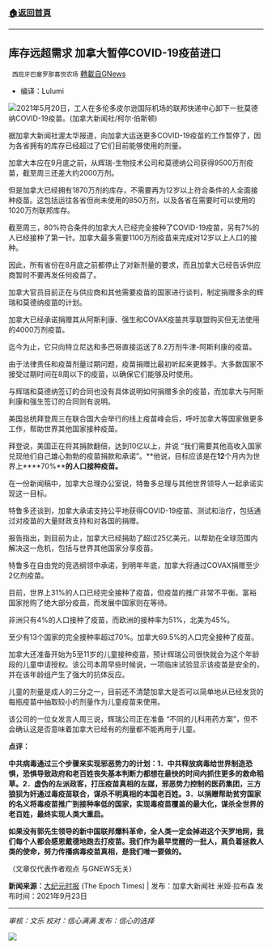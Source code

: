 ###  [:house:返回首頁](https://github.com/ourhimalayas/txt)
---


## 库存远超需求 加拿大暂停COVID-19疫苗进口
` 西班牙巴塞罗那喜悦农场` [轉載自GNews](https://gnews.org/zh-hans/1550586/)

- 编译：Lulumi


![](https://assets.gnews.org/wp-content/uploads/2021/09/unknown-1-22.png)2021年5月20日，工人在多伦多皮尔逊国际机场的联邦快递中心卸下一批莫德纳COVID-19疫苗。(加拿大新闻社/柯尔·伯斯顿)

据加拿大新闻社渥太华报道，向加拿大运送更多COVID-19疫苗的工作暂停了，因为各省拥有的库存已经超过了它们目前能够使用的剂量。

加拿大本应在9月底之前，从辉瑞-生物技术公司和莫德纳公司获得9500万剂疫苗，截至周三还差大约2000万剂。

但是加拿大已经拥有1870万剂的库存，不需要再为12岁以上符合条件的人全面接种疫苗。这包括运往各省但尚未使用的850万剂，以及各省在需要时可以使用的1020万剂联邦库存。

截至周三，80%符合条件的加拿大人已经完全接种了COVID-19疫苗，另有7%的人已经接种了第一针。加拿大最多需要1100万剂疫苗来完成对12岁以上人口的接种。

因此，所有省份在8月底之前都停止了对新剂量的要求，而且加拿大已经告诉供应商暂时不要再发任何疫苗了。

加拿大官员目前正在与供应商和其他需要疫苗的国家进行谈判，制定捐赠多余的辉瑞和莫德纳疫苗的计划。

加拿大已经承诺捐赠其从阿斯利康、强生和COVAX疫苗共享联盟购买但无法使用的4000万剂疫苗。

迄今为止，它只向特立尼达和多巴哥直接运送了8.2万剂牛津-阿斯利康的疫苗。

由于法律责任和疫苗剂量过期问题，疫苗捐赠比最初听起来更棘手。大多数国家不接受过期时间在8周以下的疫苗，以确保它们能够及时使用。

与辉瑞和莫德纳签订的合同也没有具体说明如何捐赠多余的疫苗，而加拿大与阿斯利康和强生签订的合同则有说明。

美国总统拜登周三在联合国大会举行的线上疫苗峰会后，呼吁加拿大等国家做更多工作，帮助世界其他国家接种疫苗。

拜登说，美国正在将其捐款翻倍，达到10亿以上，并说 “我们需要其他高收入国家兑现他们自己雄心勃勃的疫苗捐款和承诺”。**他说，目标应该是在****12****个月内为世界上****70%****的人口接种疫苗。**

在一份新闻稿中，加拿大总理办公室说，特鲁多总理与其他世界领导人一起承诺实现这一目标。

特鲁多还谈到，加拿大承诺支持公平地获得COVID-19疫苗、测试和治疗，包括通过对疫苗的大量财政支持和对各国的捐赠。

报告指出，到目前为止，加拿大已经捐助了超过25亿美元，以帮助在全球范围内解决这一危机，包括与世界其他国家分享疫苗。

特鲁多在自由党的竞选纲领中承诺，到明年年底，加拿大将通过COVAX捐赠至少2亿剂疫苗。

目前，世界上31%的人口已经完全接种了疫苗，但疫苗的推广非常不平衡。富裕国家抢购了绝大部分疫苗，而发展中国家则在等待。

非洲只有4%的人口接种了疫苗，而欧洲的接种率为51%，北美为45%。

至少有13个国家的完全接种率超过70%。加拿大69.5%的人口完全接种了疫苗。

加拿大还准备开始为5至11岁的儿童接种疫苗，预计辉瑞公司很快就会为这个年龄段的儿童申请授权。该公司本周早些时候说，一项临床试验显示该疫苗是安全的，并在该年龄组产生了强大的抗体反应。

儿童的剂量是成人的三分之一，目前还不清楚加拿大是否可以简单地从已经发货的每瓶疫苗中抽取较小的剂量作为儿童疫苗来使用。

该公司的一位女发言人周三说，辉瑞公司正在准备 “不同的儿科用药方案”，但不会确认这是否意味着加拿大已经有的剂量都不能再用于儿童。

**点评：**

**中共病毒通过三个步骤来实现邪恶势力的计划：****1****．中共释放病毒给世界制造恐惧，恐惧导致政府和老百姓丧失基本判断力都想在最快的时间内抓住更多的救命稻草。****2****．虚伪的左派政客，打压疫苗真相的左媒，邪恶势力控制的医药集团，三方狼狈为奸通过毒疫苗联合，谋杀不明真相的本国老百姓。****3****．以捐赠帮助贫穷国家的名义将毒疫苗推广到接种率低的国家，实现毒疫苗覆盖的最大化，谋杀全世界的老百姓，最终实现人类大重启。**

**如果没有郭先生领导的新中国联邦爆料革命，全人类一定会掉进这个天罗地网，我们每个人都会感恩戴德地跑去打疫苗。我们作为最早觉醒的一批人，肩负着拯救人类的使命，努力传播病毒疫苗真相，是我们唯一要做的。**

（文章仅代表作者观点 与GNEWS无关）

**新闻来源：**[大纪元时报](https://www.theepochtimes.com/canada-paused-covid-19-vaccine-deliveries-as-supply-far-exceeds-demand_4012177.html) (The Epoch Times) | 发布：加拿大新闻社 米娅·拉布森 发布时间：2021年9月23日

* * *

*审核：文乐
校对：信心满满
发布：信心的选择*

![](https://assets.gnews.org/wp-content/uploads/2021/09/GNEWS_CH..jpeg)
